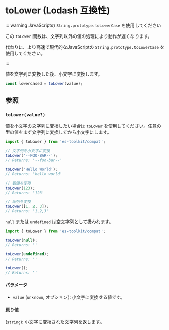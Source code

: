 # toLower (Lodash 互換性)

::: warning JavaScriptの `String.prototype.toLowerCase` を使用してください

この `toLower` 関数は、文字列以外の値の処理により動作が遅くなります。

代わりに、より高速で現代的なJavaScriptの `String.prototype.toLowerCase` を使用してください。

:::

値を文字列に変換した後、小文字に変換します。

```typescript
const lowercased = toLower(value);
```

## 参照

### `toLower(value?)`

値を小文字の文字列に変換したい場合は `toLower` を使用してください。任意の型の値をまず文字列に変換してから小文字にします。

```typescript
import { toLower } from 'es-toolkit/compat';

// 文字列を小文字に変換
toLower('--FOO-BAR--');
// Returns: '--foo-bar--'

toLower('Hello World');
// Returns: 'hello world'

// 数値を変換
toLower(123);
// Returns: '123'

// 配列を変換
toLower([1, 2, 3]);
// Returns: '1,2,3'
```

`null` または `undefined` は空文字列として扱われます。

```typescript
import { toLower } from 'es-toolkit/compat';

toLower(null);
// Returns: ''

toLower(undefined);
// Returns: ''

toLower();
// Returns: ''
```

#### パラメータ

- `value` (`unknown`, オプション): 小文字に変換する値です。

#### 戻り値

(`string`): 小文字に変換された文字列を返します。
